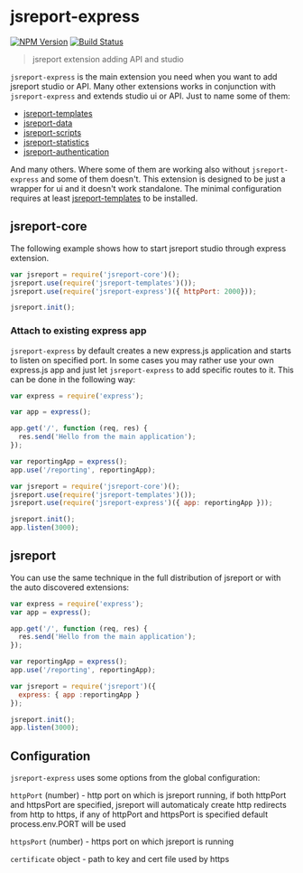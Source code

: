 # jsreport-express
[![NPM Version](http://img.shields.io/npm/v/jsreport-express.svg?style=flat-square)](https://npmjs.com/package/jsreport-express)
[![Build Status](https://travis-ci.org/jsreport/jsreport-express.png?branch=master)](https://travis-ci.org/jsreport/jsreport-express)

> jsreport extension adding API and studio

`jsreport-express` is the main extension you need when you want to add jsreport studio or API. Many other extensions works in conjunction with `jsreport-express` and extends studio ui or API. Just to name some of them:

- [jsreport-templates](https://github.com/jsreport/jsreport-templates)
- [jsreport-data](https://github.com/jsreport/jsreport-data)
- [jsreport-scripts](https://github.com/jsreport/jsreport-scripts)
- [jsreport-statistics](https://github.com/jsreport/jsreport-statistics)
- [jsreport-authentication](https://github.com/jsreport/jsreport-authentication)

And many others. Where some of them are working also without `jsreport-express` and some of them doesn't.  This extension is designed to be just a wrapper for ui and it doesn't work standalone. The minimal configuration requires at least [jsreport-templates](https://github.com/jsreport/jsreport-templates) to be installed.

## jsreport-core
The following example shows how to start jsreport studio through express extension.
```js
var jsreport = require('jsreport-core')();
jsreport.use(require('jsreport-templates')());
jsreport.use(require('jsreport-express')({ httpPort: 2000}));

jsreport.init();
```

### Attach to existing express app
`jsreport-express` by default creates a new express.js application and starts to listen on specified port. In some cases you may rather use your own express.js app and just let `jsreport-express` to add specific routes to it. This can be done in the following way:
```js
var express = require('express');

var app = express();

app.get('/', function (req, res) {
  res.send('Hello from the main application');
});

var reportingApp = express();
app.use('/reporting', reportingApp);

var jsreport = require('jsreport-core')();
jsreport.use(require('jsreport-templates')());
jsreport.use(require('jsreport-express')({ app: reportingApp }));

jsreport.init();
app.listen(3000);  
```

## jsreport
You can use the same technique in the full distribution of jsreport or with the auto discovered extensions:
```js
var express = require('express');
var app = express();

app.get('/', function (req, res) {
  res.send('Hello from the main application');
});

var reportingApp = express();
app.use('/reporting', reportingApp);

var jsreport = require('jsreport')({
  express: { app :reportingApp } 
});

jsreport.init();
app.listen(3000);
```

## Configuration

`jsreport-express` uses some options from the global configuration:

`httpPort` (number) - http port on which is jsreport running, if both httpPort and httpsPort are specified, jsreport will automaticaly create http redirects from http to https, if any of httpPort and httpsPort is specified default process.env.PORT will be used

`httpsPort` (number) - https port on which jsreport is running

`certificate` object - path to key and cert file used by https
